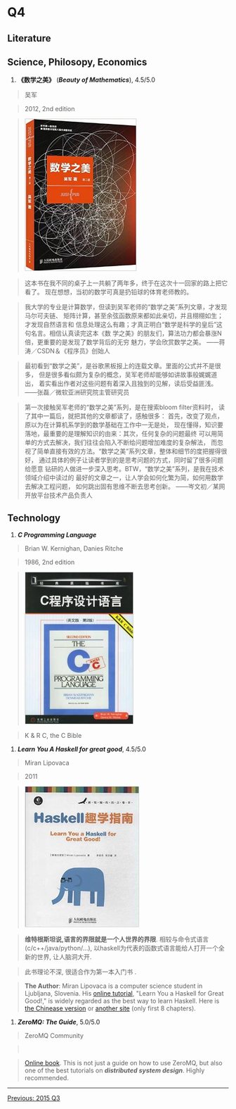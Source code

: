 # Q4

## Literature


## Science, Philosopy, Economics
1. **《数学之美》** (***Beauty of Mathematics***), 4.5/5.0

  > 吴军

  > 2012, 2nd edition

  > ![](https://raw.githubusercontent.com/ArthurChiao/reading/master/image/beauty_of_math.jpg)

  > 这本书在我不同的桌子上一共躺了两年多，终于在这次十一回家的路上把它看了。
  现在想想，当初的数学可真是扔铅球的体育老师教的。

  > 我大学的专业是计算数学，但读到吴军老师的“数学之美”系列文章，才发现马尔可夫链、
  矩阵计算，甚至余弦函数原来都如此亲切，并且栩栩如生；才发现自然语言和
  信息处理这么有趣；才真正明白“数学是科学的皇后”这句名言。相信认真读完这本《数
  学之美》的朋友们，算法功力都会暴涨N倍，更重要的是发现了数学背后的无穷
  魅力，学会欣赏数学之美。 ——蒋涛／CSDN＆《程序员》创始人 

  > 最初看到“数学之美”，是谷歌黑板报上的连载文章。里面的公式并不是很多，
  但是很多看似颇为复杂的概念，吴军老师却能够如讲故事般娓娓道出，
  着实看出作者对这些问题有着深入且独到的见解，读后受益匪浅。——张磊／微软亚洲研究院主管研究员 

  > 第一次接触吴军老师的“数学之美”系列，是在搜索bloom filter资料时，
  读了其中一篇后，就把其他的文章都读了，感触很多：
  首先，改变了观点，原以为在计算机系学到的数学基础在工作中一无是处，
  现在懂得，知识要落地，最重要的是理解知识的由来：其次，任何复杂的问题最终
  可以用简单的方式去解决，我们往往会陷入不断给问题增加难度的复杂解法，
  而忽视了简单直接有效的方法。“数学之美”系列文章，整体和细节的度把握得很好，
  通过具体的例子让读者学到的是思考问题的方式，同时留了很多问题给愿意
  钻研的人做进一步深入思考。BTW，“数学之美”系列，是我在技术领域介绍中读过的
  最好的文章之一，让人学会如何化繁为简，如何用数学去解决工程问题，
  如何跳出固有思维不断去思考创新。 ——岑文初／某网开放平台技术产品负责人


## Technology
1. ***C Programming Language***

  > Brian W. Kernighan, Danies Ritche

  > 1986, 2nd edition

  > ![](https://raw.githubusercontent.com/ArthurChiao/reading/master/image/c_programming_language.jpg)

  > K & R C, the C Bible


1. ***Learn You A Haskell for great good***, 4.5/5.0

  > Miran Lipovaca

  > 2011

  > ![](https://raw.githubusercontent.com/ArthurChiao/reading/master/image/learn_you_a_haskell.jpg)

  > **维特根斯坦说,语言的界限就是一个人世界的界限**. 相较与命令式语言(c/c++/java/python/...),
  以haskell为代表的函数式语言能给人打开一个全新的世界, 让人脑洞大开.

  > 此书理论不深, 很适合作为第一本入门书 .

  > **The Author**: Miran Lipovaca is a computer science student in Ljubljana,
  Slovenia. His [online tutorial](learnyouahaskell.com), "Learn You a Haskell for Great Good!,"
  is widely regarded as the best way to learn Haskell.
  Here is [the Chinease version](http://learnyoua.haskell.sg/) or
  [another site](http://fleurer-lee.com/lyah/chapters.htm) (only first 8 chapters).

1. ***ZeroMQ: The Guide***, 5.0/5.0

  > ZeroMQ Community

  > ![]()

  > [Online book](http://zguide.zeromq.org/). This is not just a guide on
  how to use ZeroMQ, but also one of the best tutorials on
  ***distributed system design***. Highly recommended.

---------------------------------------------------
  [Previous: 2015 Q3](2015_Q3.md)
